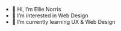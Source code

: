 - 👋 Hi, I’m Ellie Norris
- 👀 I’m interested in Web Design
- 🌱 I’m currently learning UX & Web Design 

<!---
enorris97/enorris97 is a ✨ special ✨ repository because its `README.md` (this file) appears on your GitHub profile.
You can click the Preview link to take a look at your changes.
--->

